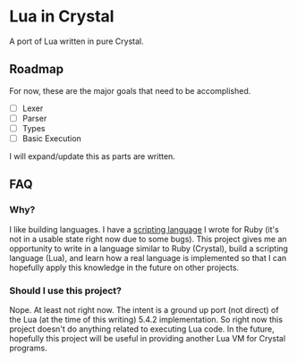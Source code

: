 # Lua in Crystal

A port of Lua written in pure Crystal.

## Roadmap

For now, these are the major goals that need to be accomplished.

- [ ] Lexer
- [ ] Parser
- [ ] Types
- [ ] Basic Execution

I will expand/update this as parts are written.

## FAQ

### Why?

I like building languages. I have a [scripting language](https://github.com/bbuck/eleetscript) 
I wrote for Ruby (it's not in a usable state right now due to some bugs). This project gives
me an opportunity to write in a language similar to Ruby (Crystal), build a scripting language
(Lua), and learn how a real language is implemented so that I can hopefully apply this knowledge
in the future on other projects.

### Should I use this project?

Nope. At least not right now. The intent is a ground up port (not direct) of the Lua (at the time
of this writing) 5.4.2 implementation. So right now this project doesn't do anything related to
executing Lua code. In the future, hopefully this project will be useful in providing another
Lua VM for Crystal programs.
